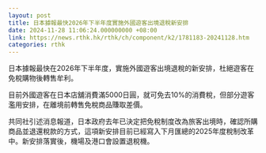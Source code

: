 ```yaml
---
layout: post
title: 日本據報最快2026年下半年度實施外國遊客出境退稅新安排
date: 2024-11-28 11:06:24.000000000 +08:00
link: https://news.rthk.hk/rthk/ch/component/k2/1781183-20241128.htm
categories: rthk
---
```


日本據報最快在2026年下半年度，實施外國遊客出境退稅的新安排，杜絕遊客在免稅購物後轉售牟利。

目前外國遊客在日本店舖消費滿5000日圓，就可免去10%的消費稅，但部分遊客濫用安排，在離境前轉售免稅商品賺取差價。

共同社引述消息報道，日本政府去年已決定把免稅制度改為旅客出境時，確認所購商品並退還稅款的方式，這項新安排目前已經寫入下月匯總的2025年度稅制改革中。新安排落實後，機場及港口會設置退稅機。
